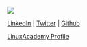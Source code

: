 ![](https://avatars0.githubusercontent.com/u/406940?s=96&v=4)

[LinkedIn](https://www.linkedin.com/in/wayne-lloyd-89230515) | [Twitter](https://twitter.com/wayne_lloyd2) | [Github](https://github.com/waynelloyd)

 [LinuxAcademy Profile](https://linuxacademy.com/profile/show/user/name/waynelloyd)
 
